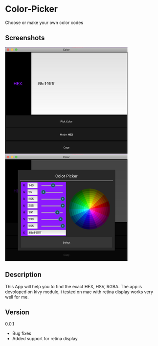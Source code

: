 # Color-Picker
Choose or make your own color codes

## Screenshots
<img src="https://github.com/Saadmairaj/Color-Picker/blob/master/Screenshot%202019-04-03%20at%202.35.57%20PM.png" width="400" height="348"> <img src="https://github.com/Saadmairaj/Color-Picker/blob/master/Screenshot%202019-04-03%20at%202.35.51%20PM.png" width="400" height="348">


## Description
This App will help you to find the exact HEX, HSV, RGBA. The app is devoloped on kivy module, i tested on mac with retina display works very well for me. 

## Version
  0.0.1
  * Bug fixes
  * Added support for retina display
